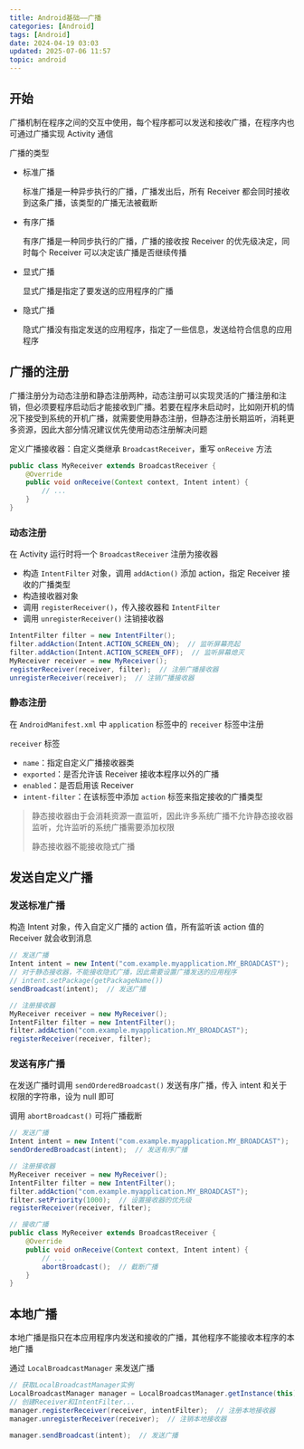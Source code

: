 ```yaml
---
title: Android基础——广播
categories: [Android]
tags: [Android]
date: 2024-04-19 03:03
updated: 2025-07-06 11:57
topic: android
---
```

## 开始

广播机制在程序之间的交互中使用，每个程序都可以发送和接收广播，在程序内也可通过广播实现 Activity 通信

广播的类型
- 标准广播
  
    标准广播是一种异步执行的广播，广播发出后，所有 Receiver 都会同时接收到这条广播，该类型的广播无法被截断
    
- 有序广播
  
    有序广播是一种同步执行的广播，广播的接收按 Receiver 的优先级决定，同时每个 Receiver 可以决定该广播是否继续传播
    
- 显式广播

    显式广播是指定了要发送的应用程序的广播
    
- 隐式广播

    隐式广播没有指定发送的应用程序，指定了一些信息，发送给符合信息的应用程序

## 广播的注册

广播注册分为动态注册和静态注册两种，动态注册可以实现灵活的广播注册和注销，但必须要程序启动后才能接收到广播。若要在程序未启动时，比如刚开机的情况下接受到系统的开机广播，就需要使用静态注册，但静态注册长期监听，消耗更多资源，因此大部分情况建议优先使用动态注册解决问题

定义广播接收器：自定义类继承 `BroadcastReceiver`，重写 `onReceive` 方法

```java
public class MyReceiver extends BroadcastReceiver {
    @Override
    public void onReceive(Context context, Intent intent) {
        // ...
    }
}
```

### 动态注册

在 Activity 运行时将一个 `BroadcastReceiver` 注册为接收器

- 构造 `IntentFilter` 对象，调用 `addAction()` 添加 action，指定 Receiver 接收的广播类型
- 构造接收器对象
- 调用 `registerReceiver()`，传入接收器和 `IntentFilter`
- 调用 `unregisterReceiver()` 注销接收器

```java
IntentFilter filter = new IntentFilter();
filter.addAction(Intent.ACTION_SCREEN_ON);  // 监听屏幕亮起
filter.addAction(Intent.ACTION_SCREEN_OFF);  // 监听屏幕熄灭
MyReceiver receiver = new MyReceiver();
registerReceiver(receiver, filter);  // 注册广播接收器
unregisterReceiver(receiver);  // 注销广播接收器
```

### 静态注册

在 `AndroidManifest.xml` 中 `application` 标签中的 `receiver` 标签中注册

`receiver` 标签

- `name`：指定自定义广播接收器类
- `exported`：是否允许该 Receiver 接收本程序以外的广播
- `enabled`：是否启用该 Receiver
- `intent-filter`：在该标签中添加 `action` 标签来指定接收的广播类型

> 静态接收器由于会消耗资源一直监听，因此许多系统广播不允许静态接收器监听，允许监听的系统广播需要添加权限
> 
> 静态接收器不能接收隐式广播

## 发送自定义广播

### 发送标准广播

构造 Intent 对象，传入自定义广播的 action 值，所有监听该 action 值的 Receiver 就会收到消息

```java
// 发送广播
Intent intent = new Intent("com.example.myapplication.MY_BROADCAST");
// 对于静态接收器，不能接收隐式广播，因此需要设置广播发送的应用程序
// intent.setPackage(getPackageName())
sendBroadcast(intent);  // 发送广播

// 注册接收器
MyReceiver receiver = new MyReceiver();
IntentFilter filter = new IntentFilter();
filter.addAction("com.example.myapplication.MY_BROADCAST");
registerReceiver(receiver, filter);
```

### 发送有序广播

在发送广播时调用 `sendOrderedBroadcast()` 发送有序广播，传入 intent 和关于权限的字符串，设为 null 即可

调用 `abortBroadcast()` 可将广播截断

```java
// 发送广播
Intent intent = new Intent("com.example.myapplication.MY_BROADCAST");
sendOrderedBroadcast(intent);  // 发送有序广播

// 注册接收器
MyReceiver receiver = new MyReceiver();
IntentFilter filter = new IntentFilter();
filter.addAction("com.example.myapplication.MY_BROADCAST");
filter.setPriority(1000);  // 设置接收器的优先级
registerReceiver(receiver, filter);

// 接收广播
public class MyReceiver extends BroadcastReceiver {
    @Override
    public void onReceive(Context context, Intent intent) {
        // ...
        abortBroadcast();  // 截断广播
    }
}
```

## 本地广播

本地广播是指只在本应用程序内发送和接收的广播，其他程序不能接收本程序的本地广播

通过 `LocalBroadcastManager` 来发送广播

```java
// 获取LocalBroadcastManager实例
LocalBroadcastManager manager = LocalBroadcastManager.getInstance(this);
// 创建Receiver和IntentFilter...
manager.registerReceiver(receiver, intentFilter);  // 注册本地接收器
manager.unregisterReceiver(receiver);  // 注销本地接收器

manager.sendBroadcast(intent);  // 发送广播
```

